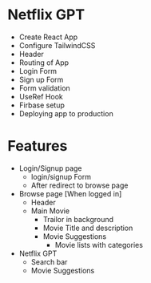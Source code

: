 # Netflix GPT

- Create React App
- Configure TailwindCSS
- Header 
- Routing of App
- Login Form
- Sign up Form
- Form validation
- UseRef Hook
- Firbase setup 
- Deploying app to production 

# Features

- Login/Signup page
    - login/signup Form
    - After redirect to browse page
- Browse page [When logged in]
    - Header
    - Main Movie
        - Trailor in background
        - Movie Title and description
        - Movie Suggestions
            - Movie lists with categories
- Netflix GPT
    - Search bar
    - Movie Suggestions